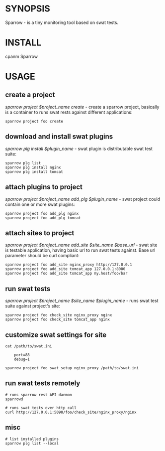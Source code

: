 # SYNOPSIS
Sparrow - is a tiny monitoring tool based on swat tests.

# INSTALL

cpanm Sparrow


# USAGE


## create a project

*sparrow project $project_name create* - create a sparrow project, basically is a container to runs swat rests against different applications:

    sparrow project foo create


## download and install swat plugins

*sparrow plg install $plugin_name* - swat plugin is distributable swat test suite:

    sparrow plg list
    sparrow plg install nginx
    sparrow plg install tomcat


## attach plugins to project

*sparrow project $project_name add_plg $plugin_name* - swat project could contain one or more swat plugins:

    sparrow project foo add_plg nginx 
    sparrow project foo add_plg tomcat

## attach sites to project

*sparrow project $project_name add_site $site_name $base_url* - swat site is testable application, having basic url to run swat tests against. Base url parameter should be curl compliant:

    sparrow project foo add_site nginx_proxy http://127.0.0.1 
    sparrow project foo add_site tomcat_app 127.0.0.1:8080
    sparrow project foo add_site tomcat_app my.host/foo/bar

## run swat tests

*sparrow project $project_name $site_name $plugin_name* - runs swat test suite against project's site:

    sparrow project foo check_site nginx_proxy nginx
    sparrow project foo check_site tomcat_app nginx

## customize swat settings for site

    cat /path/to/swat.ini

        port=88
        debug=1

    sparrow project foo swat_setup nginx_proxy /path/to/swat.ini


## run swat tests remotely

    # runs sparrow rest API daemon
    sparrowd

    # runs swat tests over http call
    curl http://127.0.0.1:5090/foo/check_site/nginx_proxy/nginx


## misc

    # list installed plugins
    sparrow plg list --local



